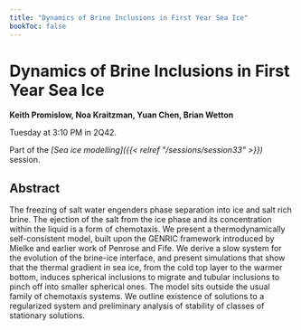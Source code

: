 ```yaml
---
title: "Dynamics of Brine Inclusions in First Year Sea Ice"
bookToc: false
---
```


# Dynamics of Brine Inclusions in First Year Sea Ice

**Keith Promislow, Noa Kraitzman, Yuan Chen, Brian Wetton**

Tuesday at 3:10 PM in 2Q42.

Part of the *[Sea ice modelling]({{< relref "/sessions/session33" >}})* session.

## Abstract

The freezing of salt water engenders phase separation into ice and salt rich brine. The ejection of the salt from the ice phase and its concentration within the liquid is a form of chemotaxis. We present a thermodynamically self-consistent model, built upon the GENRIC framework introduced by Mielke and earlier work of Penrose and Fife. We derive a slow system for the evolution of the brine-ice interface, and present simulations that show that the thermal gradient in sea ice, from the cold top layer to the warmer bottom, induces spherical inclusions to migrate and tubular inclusions to pinch off into smaller spherical ones. The model sits outside the usual family of chemotaxis systems.  We outline existence of solutions to a regularized system and preliminary analysis of stability of classes of stationary solutions.


